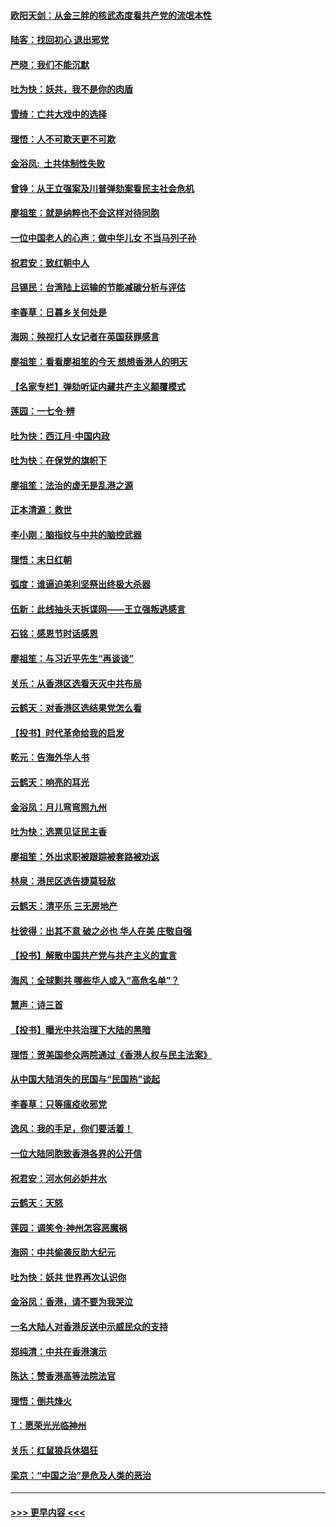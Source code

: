 #### [欧阳天剑：从金三胖的核武态度看共产党的流氓本性](../pages/nsc993/n11702238.md?t=12061111) 
#### [陆客：找回初心 退出邪党](../pages/nsc993/n11702213.md?t=12061111) 
#### [严晓：我们不能沉默](../pages/nsc993/n11702110.md?t=12061111) 
#### [吐为快：妖共，我不是你的肉盾](../pages/nsc993/n11701366.md?t=12061111) 
#### [雪绮：亡共大戏中的选择](../pages/nsc993/n11699922.md?t=12061111) 
#### [理悟：人不可欺天更不可欺](../pages/nsc993/n11699657.md?t=12061111) 
#### [金浴凤:  土共体制性失败](../pages/nsc993/n11699361.md?t=12061111) 
#### [曾铮：从王立强案及川普弹劾案看民主社会危机](../pages/nsc993/n11699318.md?t=12061111) 
#### [廖祖笙：就是纳粹也不会这样对待同胞](../pages/nsc993/n11697658.md?t=12061111) 
#### [一位中国老人的心声：做中华儿女 不当马列子孙](../pages/nsc993/n11697525.md?t=12061111) 
#### [祝君安：致红朝中人](../pages/nsc993/n11697518.md?t=12061111) 
#### [吕锡民：台湾陆上运输的节能减碳分析与评估](../pages/nsc993/n11694983.md?t=12061111) 
#### [李春草：日暮乡关何处是](../pages/nsc993/n11694805.md?t=12061111) 
#### [海网：殃视打人女记者在英国获罪感言](../pages/nsc993/n11693832.md?t=12061111) 
#### [廖祖笙：看看廖祖笙的今天 想想香港人的明天](../pages/nsc993/n11693707.md?t=12061111) 
#### [【名家专栏】弹劾听证内藏共产主义颠覆模式](../pages/nsc993/n11693563.md?t=12061111) 
#### [莲园：一七令‧辨](../pages/nsc993/n11692558.md?t=12061111) 
#### [吐为快：西江月·中国内政](../pages/nsc993/n11692071.md?t=12061111) 
#### [吐为快：在保党的旗帜下](../pages/nsc993/n11691188.md?t=12061111) 
#### [廖祖笙：法治的虚无是乱港之源](../pages/nsc993/n11690605.md?t=12061111) 
#### [正本清源：救世](../pages/nsc993/n11689134.md?t=12061111) 
#### [李小刚：脑指纹与中共的脑控武器](../pages/nsc993/n11688900.md?t=12061111) 
#### [理悟：末日红朝](../pages/nsc993/n11688829.md?t=12061111) 
#### [弧度：谁逼迫美利坚祭出终极大杀器](../pages/nsc993/n11688735.md?t=12061111) 
#### [伍新：此线抽头天拆谍网——王立强叛逃感言](../pages/nsc993/n11687981.md?t=12061111) 
#### [石铭：感恩节时话感恩](../pages/nsc993/n11687568.md?t=12061111) 
#### [廖祖笙：与习近平先生“再谈谈”](../pages/nsc993/n11687005.md?t=12061111) 
#### [关乐：从香港区选看天灭中共布局](../pages/nsc993/n11686647.md?t=12061111) 
#### [云鹤天：对香港区选结果党怎么看](../pages/nsc993/n11686216.md?t=12061111) 
#### [【投书】时代革命给我的启发](../pages/nsc993/n11684287.md?t=12061111) 
#### [乾元：告海外华人书](../pages/nsc993/n11684044.md?t=12061111) 
#### [云鹤天：响亮的耳光](../pages/nsc993/n11684254.md?t=12061111) 
#### [金浴凤：月儿弯弯照九州](../pages/nsc993/n11684231.md?t=12061111) 
#### [吐为快：选票见证民主香](../pages/nsc993/n11684206.md?t=12061111) 
#### [廖祖笙：外出求职被跟踪被套路被劝返](../pages/nsc993/n11683874.md?t=12061111) 
#### [林泉：港民区选告捷莫轻敌](../pages/nsc993/n11683930.md?t=12061111) 
#### [云鹤天：清平乐 三无房地产](../pages/nsc993/n11681521.md?t=12061111) 
#### [杜彼得：出其不意 破之必也 华人在美 庄敬自强](../pages/nsc993/n11679554.md?t=12061111) 
#### [【投书】解散中国共产党与共产主义的宣言](../pages/nsc993/n11679177.md?t=12061111) 
#### [海风：全球剿共 哪些华人或入“高危名单”？](../pages/nsc993/n11678617.md?t=12061111) 
#### [慧声：诗三首](../pages/nsc993/n11678848.md?t=12061111) 
#### [【投书】曝光中共治理下大陆的黑暗](../pages/nsc993/n11678674.md?t=12061111) 
#### [理悟：贺美国参众两院通过《香港人权与民主法案》](../pages/nsc993/n11678104.md?t=12061111) 
#### [从中国大陆消失的民国与“民国热”谈起](../pages/nsc993/n11678075.md?t=12061111) 
#### [李春草：只等瘟疫收邪党](../pages/nsc993/n11677308.md?t=12061111) 
#### [逸风：我的手足，你们要活着！](../pages/nsc993/n11676352.md?t=12061111) 
#### [一位大陆同胞致香港各界的公开信](../pages/nsc993/n11675761.md?t=12061111) 
#### [祝君安：河水何必妒井水](../pages/nsc993/n11675746.md?t=12061111) 
#### [云鹤天：天怒](../pages/nsc993/n11675718.md?t=12061111) 
#### [莲园：调笑令‧神州怎容恶魔祸](../pages/nsc993/n11675648.md?t=12061111) 
#### [海网：中共偷袭反助大纪元](../pages/nsc993/n11673515.md?t=12061111) 
#### [吐为快：妖共 世界再次认识你](../pages/nsc993/n11673506.md?t=12061111) 
#### [金浴凤：香港，请不要为我哭泣](../pages/nsc993/n11673248.md?t=12061111) 
#### [一名大陆人对香港反送中示威民众的支持](../pages/nsc993/n11672615.md?t=12061111) 
#### [郑纯清：中共在香港演示](../pages/nsc993/n11670539.md?t=12061111) 
#### [陈达：赞香港高等法院法官](../pages/nsc993/n11669542.md?t=12061111) 
#### [理悟：倒共烽火](../pages/nsc993/n11668844.md?t=12061111) 
#### [T：愿荣光光临神州](../pages/nsc993/n11668421.md?t=12061111) 
#### [关乐：红鼠狼兵休猖狂](../pages/nsc993/n11668378.md?t=12061111) 
#### [梁京：“中国之治”是危及人类的恶治](../pages/nsc993/n11668328.md?t=12061111) 

----
#### [ >>> 更早内容 <<< ](../indexes/nsc993-earlier.md)
